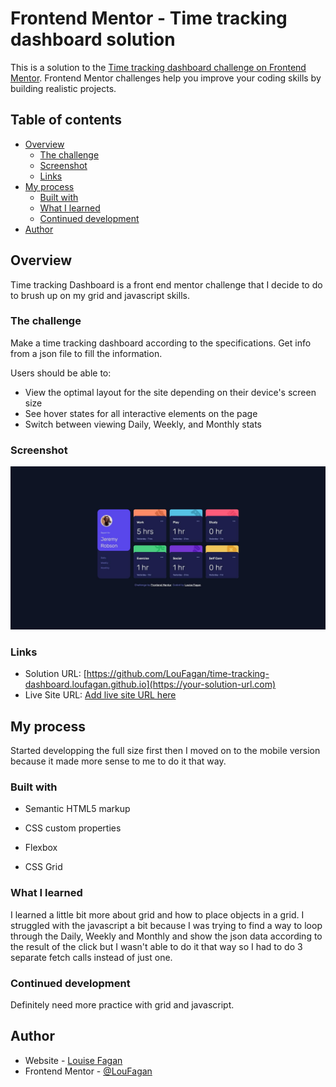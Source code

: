 # Frontend Mentor - Time tracking dashboard solution

This is a solution to the [Time tracking dashboard challenge on Frontend Mentor](https://www.frontendmentor.io/challenges/time-tracking-dashboard-UIQ7167Jw). Frontend Mentor challenges help you improve your coding skills by building realistic projects.

## Table of contents

- [Overview](#overview)
  - [The challenge](#the-challenge)
  - [Screenshot](#screenshot)
  - [Links](#links)
- [My process](#my-process)
  - [Built with](#built-with)
  - [What I learned](#what-i-learned)
  - [Continued development](#continued-development)
- [Author](#author)

## Overview

Time tracking Dashboard is a front end mentor challenge that I decide to do to brush up on my grid and javascript skills.

### The challenge

Make a time tracking dashboard according to the specifications. Get info from a json file to fill the information.

Users should be able to:

- View the optimal layout for the site depending on their device's screen size
- See hover states for all interactive elements on the page
- Switch between viewing Daily, Weekly, and Monthly stats

### Screenshot

![](./screenshot.jpg)

### Links

- Solution URL: [https://github.com/LouFagan/time-tracking-dashboard.loufagan.github.io](https://your-solution-url.com)
- Live Site URL: [Add live site URL here](https://your-live-site-url.com)

## My process

Started developping the full size first then I moved on to the mobile version because it made more sense to me to do it that way.

### Built with

- Semantic HTML5 markup
- CSS custom properties
- Flexbox

- CSS Grid

### What I learned

I learned a little bit more about grid and how to place objects in a grid. I struggled with the javascript a bit because I was trying to find a way to loop through the Daily, Weekly and Monthly and show the json data according to the result of the click but I wasn't able to do it that way so I had to do 3 separate fetch calls instead of just one.

### Continued development

Definitely need more practice with grid and javascript.

## Author

- Website - [Louise Fagan](https://www.pixelmein.ca)
- Frontend Mentor - [@LouFagan](https://www.frontendmentor.io/profile/LouFagan)
